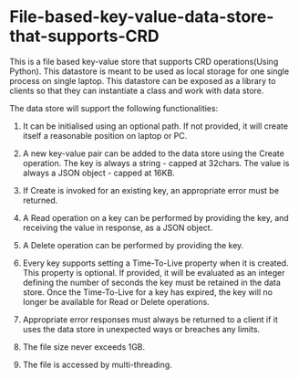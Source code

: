 # File-based-key-value-data-store-that-supports-CRD

This is a file based key-value store that supports CRD operations(Using Python). This datastore is meant to be used as local storage for one single process on single laptop. This datastore can be exposed as a library to clients so that they can instantiate a class and work with data store. 

The data store will support the following functionalities:
1) It can be initialised using an optional path. If not provided, it will create itself a reasonable position on laptop or PC.

2) A new key-value pair can be added to the data store using the Create operation. The key is always a string - capped at 32chars. The value is always a JSON object - capped at 16KB.

3) If Create is invoked for an existing key, an appropriate error must be returned.

4) A Read operation on a key can be performed by providing the key, and receiving the value in response, as a JSON object.

5) A Delete operation can be performed by providing the key.

6) Every key supports setting a Time-To-Live property when it is created. This property is optional. If provided, it will be evaluated as an integer defining the number of seconds the key must be retained in the data store. Once the Time-To-Live for a key has expired, the key will no longer be available for Read or Delete operations.

7) Appropriate error responses must always be returned to a client if it uses the data store in unexpected ways or breaches any limits.

8) The file size never exceeds 1GB.

9) The file is accessed by multi-threading.
